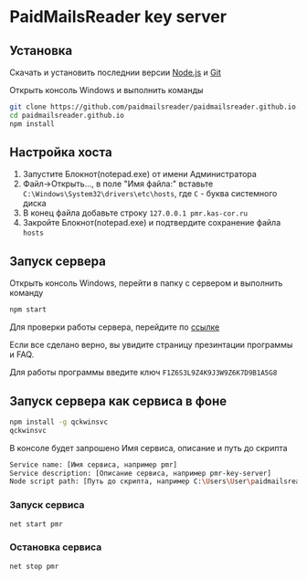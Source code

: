 # PaidMailsReader key server

## Установка

Скачать и установить последнии версии [Node.js](https://nodejs.org/ru/) и [Git](https://git-scm.com/)

Открыть консоль Windows и выполнить команды

```bash
git clone https://github.com/paidmailsreader/paidmailsreader.github.io.git
cd paidmailsreader.github.io
npm install
```

## Настройка хоста

1. Запустите Блокнот(notepad.exe) от имени Администратора
2. Файл->Открыть..., в поле "Имя файла:" вставьте `C:\Windows\System32\drivers\etc\hosts`, где `C` - буква системного диска
3. В конец файла добавьте строку `127.0.0.1 pmr.kas-cor.ru`
4. Закройте Блокнот(notepad.exe) и подтвердите сохранение файла `hosts`

## Запуск сервера

Открыть консоль Windows, перейти в папку с сервером и выполнить команду

```bash
npm start
```

Для проверки работы сервера, перейдите по [ссылке](http://pmr.kas-cor.ru)

Если все сделано верно, вы увидите страницу презинтации программы и FAQ.

Для работы программы введите ключ `F1Z6S3L9Z4K9J3W9Z6K7D9B1A5G8`

## Запуск сервера как сервиса в фоне

```bash
npm install -g qckwinsvc
qckwinsvc
```

В консоле будет запрошено Имя сервиса, описание и путь до скрипта

```bash
Service name: [Имя сервиса, например pmr]
Service description: [Описание сервиса, например pmr-key-server]
Node script path: [Путь до скрипта, например C:\Users\User\paidmailsreader.github.io\server.js]
```

### Запуск сервиса

```bash
net start pmr
```

### Остановка сервиса

```bash
net stop pmr
```
